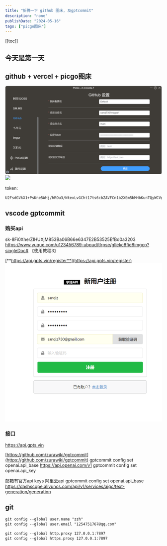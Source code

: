 ```yaml
---
title: "折腾一下 github 图床, 及gptcommit"
description: "none"
publishDate: "2024-05-16"
tags: ["picgo图床"]
---
```

[[toc]]

<!-- more --> 
## 今天是第一天

## github + vercel + picgo图床
![](https://raw.githubusercontent.com/sanqi730/images1/main/202405161946184.png)
![](https://i.343700.xyz/202405161552359.jpg)

token:
```
U2FsdGVkX1+PsKne5WHj/hROu3/NtexLvGCht17ts6cbZAVFCn1b2XEm5bMHbKunTQyWCVgA/uYuL/WF7VHZVw==
```
## vscode gptcommit
### 购买api
sk-8Fi0XherZIHUXjM853Ba06B66e6347E2B53525EfBd0a3203
https://www.yuque.com/u123456789-ubpud/tlrpse/gllekc8fie8imgcp?singleDoc# 《使用教程3》


[**https://api.gpts.vin/register**](https://api.gpts.vin/register)
![](https://raw.githubusercontent.com/sanqi730/images1/main/202405161949655.png)

### **接口**

https://api.gpts.vin

[https://github.com/zurawiki/gptcommit](https://github.com/zurawiki/gptcommit)
gptcommit config set openai.api_base https://api.openai.com/v1
gptcommit config set openai.api_key  	

邮箱有官方api keys
阿里云api
gptcommit config set openai.api_base https://dashscope.aliyuncs.com/api/v1/services/aigc/text-generation/generation


## git
```
git config --global user.name "zzh"
git config --global user.email "1254751767@qq.com"
```
```
git config --global http.proxy 127.0.0.1:7897
git config --global https.proxy 127.0.0.1:7897
```
